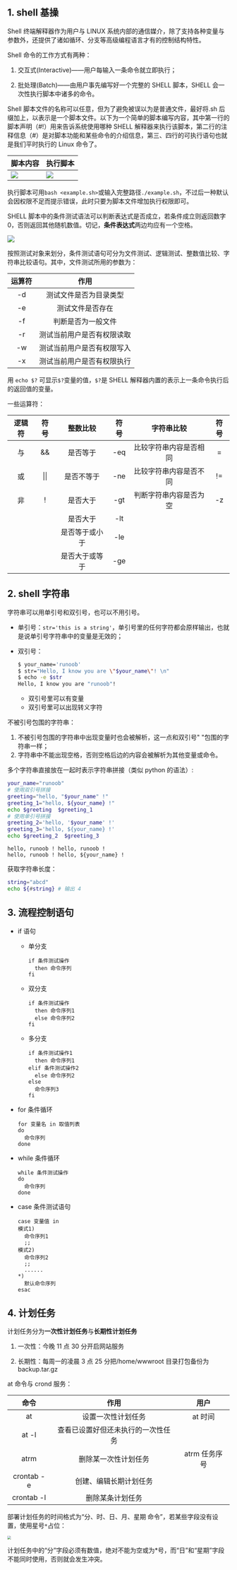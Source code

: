 ## 1. shell 基操

Shell 终端解释器作为用户与 LINUX 系统内部的通信媒介，除了支持各种变量与参数外，还提供了诸如循环、分支等高级编程语言才有的控制结构特性。

Shell 命令的工作方式有两种：

1. 交互式(Interactive)——用户每输入一条命令就立即执行；

2. 批处理(Batch)——由用户事先编写好一个完整的 SHELL 脚本，SHELL 会一次性执行脚本中诸多的命令。

Shell 脚本文件的名称可以任意，但为了避免被误以为是普通文件，最好将.sh 后缀加上，以表示是一个脚本文件。以下为一个简单的脚本编写内容，其中第一行的脚本声明（#!）用来告诉系统使用哪种 SHELL 解释器来执行该脚本，第二行的注释信息（#）是对脚本功能和某些命令的介绍信息，第三、四行的可执行语句也就是我们平时执行的 Linux 命令了。

| 脚本内容                                                | 执行脚本                                                |
| ------------------------------------------------------- | ------------------------------------------------------- |
| ![](https://chua-n.gitee.io/figure-bed/notebook/杂技/Linux/31.png) | ![](https://chua-n.gitee.io/figure-bed/notebook/杂技/Linux/32.png) |

执行脚本可用`bash <example.sh>`或输入完整路径`./example.sh`，不过后一种默认会因权限不足而提示错误，此时只要为脚本文件增加执行权限即可。

SHELL 脚本中的条件测试语法可以判断表达式是否成立，若条件成立则返回数字 0，否则返回其他随机数值。切记，**条件表达式**两边均应有一个空格。

![](https://chua-n.gitee.io/figure-bed/notebook/杂技/Linux/33.png)

按照测试对象来划分，条件测试语句可分为文件测试、逻辑测试、整数值比较、字符串比较语句。其中，文件测试所用的参数为：

| 运算符 |            作用            |
| :----: | :------------------------: |
|   -d   |   测试文件是否为目录类型   |
|   -e   |      测试文件是否存在      |
|   -f   |     判断是否为一般文件     |
|   -r   | 测试当前用户是否有权限读取 |
|   -w   | 测试当前用户是否有权限写入 |
|   -x   | 测试当前用户是否有权限执行 |

用 `echo $?` 可显示`$?`变量的值，`$?`是 SHELL 解释器内置的表示上一条命令执行后的返回值的变量。

一些运算符：

| 逻辑符 | 符号 |    整数比较    | 符号 |       字符串比较       | 符号 |
| :----: | :--: | :------------: | :--: | :--------------------: | :--: |
|   与   |  &&  |    是否等于    | -eq  | 比较字符串内容是否相同 |  =   |
|   或   | \|\| |   是否不等于   | -ne  | 比较字符串内容是否不同 |  !=  |
|   非   |  !   |    是否大于    | -gt  | 判断字符串内容是否为空 |  -z  |
|        |      |    是否大于    | -lt  |                        |      |
|        |      | 是否等于或小于 | -le  |                        |      |
|        |      | 是否大于或等于 | -ge  |                        |      |

## 2. shell 字符串

字符串可以用单引号和双引号，也可以不用引号。

-   单引号：`str='this is a string'`，单引号里的任何字符都会原样输出，也就是说单引号字符串中的变量是无效的；

-   双引号：

    ```bash
    $ your_name='runoob'
    $ str="Hello, I know you are \"$your_name\"! \n"
    $ echo -e $str
    Hello, I know you are "runoob"!
    ```

    -   双引号里可以有变量
    -   双引号里可以出现转义字符

不被引号包围的字符串：

1. 不被引号包围的字符串中出现变量时也会被解析，这一点和双引号" "包围的字符串一样；
2. 字符串中不能出现空格，否则空格后边的内容会被解析为其他变量或命令。

多个字符串直接放在一起时表示字符串拼接（类似 python 的语法）:

```bash
your_name="runoob"
# 使用双引号拼接
greeting="hello, "$your_name" !"
greeting_1="hello, ${your_name} !"
echo $greeting  $greeting_1
# 使用单引号拼接
greeting_2='hello, '$your_name' !'
greeting_3='hello, ${your_name} !'
echo $greeting_2  $greeting_3
```

```text
hello, runoob ! hello, runoob !
hello, runoob ! hello, ${your_name} !
```

获取字符串长度：

```bash
string="abcd"
echo ${#string} # 输出 4
```

## 3. 流程控制语句

-   if 语句

    -   单分支

        ```shell
        if 条件测试操作
          then 命令序列
        fi
        ```

    -   双分支

        ```shell
        if 条件测试操作
          then 命令序列1
          else 命令序列2
        fi
        ```

    -   多分支

        ```shell
        if 条件测试操作1
          then 命令序列1
        elif 条件测试操作2
          else 命令序列2
        else
          命令序列3
        fi
        ```

-   for 条件循环

    ```shell
    for 变量名 in 取值列表
    do
      命令序列
    done
    ```

-   while 条件循环

    ```shell
    while 条件测试操作
    do
      命令序列
    done
    ```

-   case 条件测试语句

    ```shell
    case 变量值 in
    模式1)
      命令序列1
      ;;
    模式2)
      命令序列2
      ;;
      ......
    *)
      默认命令序列
    esac
    ```

## 4. 计划任务

计划任务分为**一次性计划任务**与**长期性计划任务**

1. 一次性：今晚 11 点 30 分开启网站服务

2. 长期性：每周一的凌晨 3 点 25 分把/home/wwwroot 目录打包备份为 backup.tar.gz

at 命令与 crond 服务：

|    命令    |                作用                |     用户      |
| :--------: | :--------------------------------: | :-----------: |
|     at     |         设置一次性计划任务         |    at 时间    |
|   at -l    | 查看已设置好但还未执行的一次性任务 |               |
|    atrm    |        删除某一次性计划任务        | atrm 任务序号 |
| crontab -e |       创建、编辑长期计划任务       |               |
| crontab -l |          删除某条计划任务          |               |

部署计划任务的时间格式为“分、时、日、月、星期 命令”，若某些字段没有设置，使用星号`*`占位：

<img src="https://chua-n.gitee.io/figure-bed/notebook/杂技/Linux/34.png" style="zoom:50%;" />

计划任务中的“分”字段必须有数值，绝对不能为空或为\*号，而“日”和“星期”字段不能同时使用，否则就会发生冲突。
